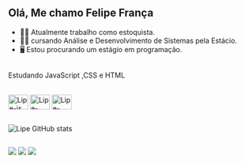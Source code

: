 ## Olá, Me chamo Felipe França

- 🧑‍💼 Atualmente trabalho como estoquista.
- 👨‍🎓 cursando Análise e Desenvolvimento de Sistemas pela Estácio.
- 🖥️ Estou procurando um estágio em programação.

##

Estudando JavaScript ,CSS e HTML

<div style="display: inline_block"><br>
<img align="center" alt="Lipe-js" height="30" width="40" <img src="https://cdn.jsdelivr.net/gh/devicons/devicon/icons/javascript/javascript-original.svg" />          
<img align="center" alt="Lipe-css" height="30" width="40" <img src="https://cdn.jsdelivr.net/gh/devicons/devicon/icons/css3/css3-original.svg" />
<img align="center" alt="Lipe-html" height="30" width="40" <img src="https://cdn.jsdelivr.net/gh/devicons/devicon/icons/html5/html5-original.svg" />
          
</div>

##


![Lipe GitHub stats](https://github-readme-stats.vercel.app/api?username=Dev-lipe&show_icons=true&theme=dracula&count_private=true)

##

<div>
  <a href="https://www.linkedin.com/in/lipefran%C3%A7a/" target="_blank"><img src="https://img.shields.io/badge/LinkedIn-0077B5?style=for-the-badge&logo=linkedin&logoColor=white" target="_blank"></a>
  <a href="https://instagram.com/felipe_francaaa/" target="_blank"><img src="https://img.shields.io/badge/Instagram-E4405F?style=for-the-badge&logo=instagram&logoColor=white" target="_blank"></a>
  <a href = "mailto:felipefranca.dev@gmail.com"><img src="https://img.shields.io/badge/Gmail-D14836?style=for-the-badge&logo=gmail&logoColor=white" alvo ="_blank"></a>
  
</div>



